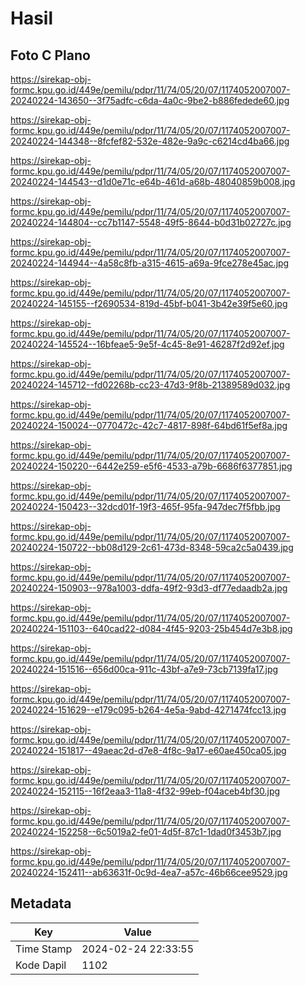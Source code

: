 # Hasil

## Foto C Plano

https://sirekap-obj-formc.kpu.go.id/449e/pemilu/pdpr/11/74/05/20/07/1174052007007-20240224-143650--3f75adfc-c6da-4a0c-9be2-b886fedede60.jpg

https://sirekap-obj-formc.kpu.go.id/449e/pemilu/pdpr/11/74/05/20/07/1174052007007-20240224-144348--8fcfef82-532e-482e-9a9c-c6214cd4ba66.jpg

https://sirekap-obj-formc.kpu.go.id/449e/pemilu/pdpr/11/74/05/20/07/1174052007007-20240224-144543--d1d0e71c-e64b-461d-a68b-48040859b008.jpg

https://sirekap-obj-formc.kpu.go.id/449e/pemilu/pdpr/11/74/05/20/07/1174052007007-20240224-144804--cc7b1147-5548-49f5-8644-b0d31b02727c.jpg

https://sirekap-obj-formc.kpu.go.id/449e/pemilu/pdpr/11/74/05/20/07/1174052007007-20240224-144944--4a58c8fb-a315-4615-a69a-9fce278e45ac.jpg

https://sirekap-obj-formc.kpu.go.id/449e/pemilu/pdpr/11/74/05/20/07/1174052007007-20240224-145155--f2690534-819d-45bf-b041-3b42e39f5e60.jpg

https://sirekap-obj-formc.kpu.go.id/449e/pemilu/pdpr/11/74/05/20/07/1174052007007-20240224-145524--16bfeae5-9e5f-4c45-8e91-46287f2d92ef.jpg

https://sirekap-obj-formc.kpu.go.id/449e/pemilu/pdpr/11/74/05/20/07/1174052007007-20240224-145712--fd02268b-cc23-47d3-9f8b-21389589d032.jpg

https://sirekap-obj-formc.kpu.go.id/449e/pemilu/pdpr/11/74/05/20/07/1174052007007-20240224-150024--0770472c-42c7-4817-898f-64bd61f5ef8a.jpg

https://sirekap-obj-formc.kpu.go.id/449e/pemilu/pdpr/11/74/05/20/07/1174052007007-20240224-150220--6442e259-e5f6-4533-a79b-6686f6377851.jpg

https://sirekap-obj-formc.kpu.go.id/449e/pemilu/pdpr/11/74/05/20/07/1174052007007-20240224-150423--32dcd01f-19f3-465f-95fa-947dec7f5fbb.jpg

https://sirekap-obj-formc.kpu.go.id/449e/pemilu/pdpr/11/74/05/20/07/1174052007007-20240224-150722--bb08d129-2c61-473d-8348-59ca2c5a0439.jpg

https://sirekap-obj-formc.kpu.go.id/449e/pemilu/pdpr/11/74/05/20/07/1174052007007-20240224-150903--978a1003-ddfa-49f2-93d3-df77edaadb2a.jpg

https://sirekap-obj-formc.kpu.go.id/449e/pemilu/pdpr/11/74/05/20/07/1174052007007-20240224-151103--640cad22-d084-4f45-9203-25b454d7e3b8.jpg

https://sirekap-obj-formc.kpu.go.id/449e/pemilu/pdpr/11/74/05/20/07/1174052007007-20240224-151516--656d00ca-911c-43bf-a7e9-73cb7139fa17.jpg

https://sirekap-obj-formc.kpu.go.id/449e/pemilu/pdpr/11/74/05/20/07/1174052007007-20240224-151629--e179c095-b264-4e5a-9abd-4271474fcc13.jpg

https://sirekap-obj-formc.kpu.go.id/449e/pemilu/pdpr/11/74/05/20/07/1174052007007-20240224-151817--49aeac2d-d7e8-4f8c-9a17-e60ae450ca05.jpg

https://sirekap-obj-formc.kpu.go.id/449e/pemilu/pdpr/11/74/05/20/07/1174052007007-20240224-152115--16f2eaa3-11a8-4f32-99eb-f04aceb4bf30.jpg

https://sirekap-obj-formc.kpu.go.id/449e/pemilu/pdpr/11/74/05/20/07/1174052007007-20240224-152258--6c5019a2-fe01-4d5f-87c1-1dad0f3453b7.jpg

https://sirekap-obj-formc.kpu.go.id/449e/pemilu/pdpr/11/74/05/20/07/1174052007007-20240224-152411--ab63631f-0c9d-4ea7-a57c-46b66cee9529.jpg


## Metadata

| Key        | Value               |
| ---------- | ------------------- |
| Time Stamp | 2024-02-24 22:33:55 |
| Kode Dapil | 1102                |




